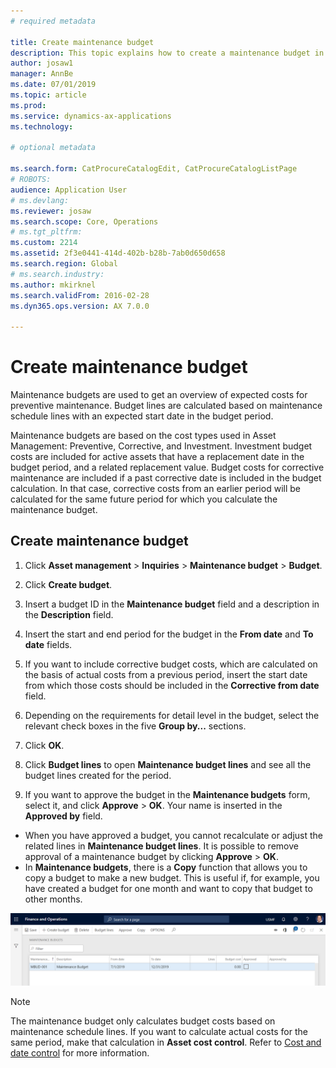 ```yaml
---
# required metadata

title: Create maintenance budget
description: This topic explains how to create a maintenance budget in Asset Management.
author: josaw1
manager: AnnBe
ms.date: 07/01/2019
ms.topic: article
ms.prod: 
ms.service: dynamics-ax-applications
ms.technology: 

# optional metadata

ms.search.form: CatProcureCatalogEdit, CatProcureCatalogListPage
# ROBOTS: 
audience: Application User
# ms.devlang: 
ms.reviewer: josaw
ms.search.scope: Core, Operations
# ms.tgt_pltfrm: 
ms.custom: 2214
ms.assetid: 2f3e0441-414d-402b-b28b-7ab0d650d658
ms.search.region: Global
# ms.search.industry: 
ms.author: mkirknel
ms.search.validFrom: 2016-02-28
ms.dyn365.ops.version: AX 7.0.0

---
```


# Create maintenance budget

Maintenance budgets are used to get an overview of expected costs for preventive maintenance. Budget lines are calculated based on maintenance schedule lines with an expected start date in the budget period.

Maintenance budgets are based on the cost types used in Asset Management: Preventive, Corrective, and Investment. Investment budget costs are included for active assets that have a replacement date in the budget period, and a related replacement value. Budget costs for corrective maintenance are included if a past corrective date is included in the budget calculation. In that case, corrective costs from an earlier period will be calculated for the same future period for which you calculate the maintenance budget.

## Create maintenance budget

1. Click **Asset management** > **Inquiries** > **Maintenance budget** > **Budget**.

2. Click **Create budget**.

3. Insert a budget ID in the **Maintenance budget** field and a description in the **Description** field.

4. Insert the start and end period for the budget in the **From date** and **To date** fields.

5. If you want to include corrective budget costs, which are calculated on the basis of actual costs from a previous period, insert the start date from which those costs should be included in the **Corrective from date** field.

6. Depending on the requirements for detail level in the budget, select the relevant check boxes in the five **Group by...** sections.

7. Click **OK**.

8. Click **Budget lines** to open **Maintenance budget lines** and see all the budget lines created for the period.

9. If you want to approve the budget in the **Maintenance budgets** form, select it, and click **Approve** > **OK**. Your name is inserted in the **Approved by** field.

- When you have approved a budget, you cannot recalculate or adjust the related lines in **Maintenance budget lines**. It is possible to remove approval of a maintenance budget by clicking **Approve** > **OK**.  
- In **Maintenance budgets**, there is a **Copy** function that allows you to copy a budget to make a new budget. This is useful if, for example, you have created a budget for one month and want to copy that budget to other months.

![Figure 1](media/01-maintenance-budgets.png)


>[!NOTE]
>The maintenance budget only calculates budget costs based on maintenance schedule lines. If you want to calculate actual costs for the same period, make that calculation in **Asset cost control**. Refer to [Cost and date control](../controlling-and-reporting/cost-and-date-control.md) for more information.

